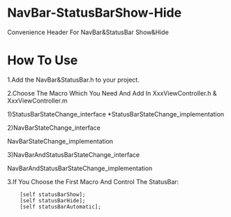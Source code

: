 NavBar-StatusBarShow-Hide
=========================

Convenience Header For NavBar&amp;StatusBar Show&amp;Hide

How To Use
==========
1.Add the NavBar&StatusBar.h to your project.

2.Choose The Macro Which You Need And Add In XxxViewController.h & XxxViewController.m

1)StatusBarStateChange_interface
*StatusBarStateChange_implementation
  
2)NavBarStateChange_interface

  NavBarStateChange_implementation
  
3)NavBarAndStatusBarStateChange_interface

  NavBarAndStatusBarStateChange_implementation
  
3.If You Choose the First Macro And Control The StatusBar:

        [self statusBarShow];
        [self statusBarHide];
        [self statusBarAutomatic];
